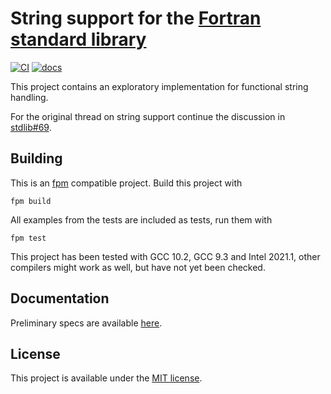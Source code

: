 # String support for the [Fortran standard library](https://github.com/fortran-lang/stdlib)

[![CI](https://github.com/awvwgk/stdlib_string/workflows/CI/badge.svg)](https://github.com/awvwgk/stdlib_string/actions)
[![docs](https://github.com/awvwgk/stdlib_string/workflows/docs/badge.svg)](https://awvwgk.github.io/stdlib_string)

This project contains an exploratory implementation for functional string handling.

For the original thread on string support continue the discussion in
[stdlib#69](https://github.com/fortran-lang/stdlib/issues/69).


## Building

This is an [fpm](https://github.com/fortran-lang/fpm) compatible project.
Build this project with

```
fpm build
```

All examples from the tests are included as tests, run them with

```
fpm test
```

This project has been tested with GCC 10.2, GCC 9.3 and Intel 2021.1, other compilers
might work as well, but have not yet been checked.


## Documentation

Preliminary specs are available [here](./doc/specs/stdlib_string_type.md).


## License

This project is available under the [MIT license](./LICENSE).
